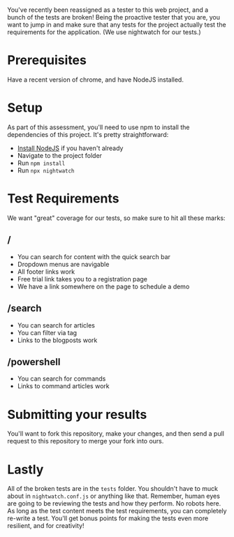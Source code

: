 # 
You've recently been reassigned as a tester to this web project, and a bunch of the tests are broken! Being the proactive tester that you are, you want to jump in and make sure that any tests for the project actually test the requirements for the application.
(We use nightwatch for our tests.)

# Prerequisites
Have a recent version of chrome, and have NodeJS installed.

# Setup
As part of this assessment, you'll need to use npm to install the dependencies of this project. It's pretty straightforward:
* [Install NodeJS](https://nodejs.org/en/) if you haven't already
* Navigate to the project folder
* Run `npm install`
* Run `npx nightwatch`

# Test Requirements
We want "great" coverage for our tests, so make sure to hit all these marks:

## /
* You can search for content with the quick search bar
* Dropdown menus are navigable
* All footer links work
* Free trial link takes you to a registration page
* We have a link somewhere on the page to schedule a demo

## /search
* You can search for articles
* You can filter via tag
* Links to the blogposts work

## /powershell
* You can search for commands
* Links to command articles work

# Submitting your results
You'll want to fork this repository, make your changes, and then send a pull request to this repository to merge your fork into ours.

# Lastly
All of the broken tests are in the `tests` folder. You shouldn't have to muck about in `nightwatch.conf.js` or anything like that. Remember, human eyes are going to be reviewing the tests and how they perform. No robots here. As long as the test content meets the test requirements, you can completely re-write a test. You'll get bonus points for making the tests even more resilient, and for creativity!
